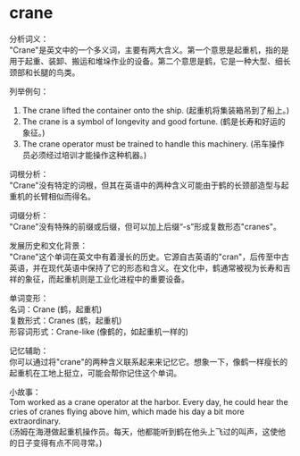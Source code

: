 # crane

分析词义：  
"Crane"是英文中的一个多义词，主要有两大含义。第一个意思是起重机，指的是用于起重、装卸、搬运和堆垛作业的设备。第二个意思是鹤，它是一种大型、细长颈部和长腿的鸟类。

  

列举例句：

  

1.  The crane lifted the container onto the ship. (起重机将集装箱吊到了船上。)
2.  The crane is a symbol of longevity and good fortune. (鹤是长寿和好运的象征。)
3.  The crane operator must be trained to handle this machinery. (吊车操作员必须经过培训才能操作这种机器。)

  

词根分析：  
"Crane"没有特定的词根，但其在英语中的两种含义可能由于鹤的长颈部造型与起重机的长臂相似而得名。

  

词缀分析：  
"Crane"没有特殊的前缀或后缀，但可以加上后缀“-s”形成复数形态"cranes"。

  

发展历史和文化背景：  
"Crane"这个单词在英文中有着漫长的历史。它源自古英语的"cran"，后传至中古英语，并在现代英语中保持了它的形态和含义。在文化中，鹤通常被视为长寿和吉祥的象征，而起重机则是工业化进程中的重要设备。

  

单词变形：  
名词：Crane (鹤，起重机)  
复数形式：Cranes (鹤，起重机)  
形容词形式：Crane-like (像鹤的，如起重机一样的)

  

记忆辅助：  
你可以通过将"crane"的两种含义联系起来来记忆它。想象一下，像鹤一样瘦长的起重机在工地上挺立，可能会帮你记住这个单词。

  

小故事：  
Tom worked as a crane operator at the harbor. Every day, he could hear the cries of cranes flying above him, which made his day a bit more extraordinary.  
(汤姆在海港做起重机操作员。每天，他都能听到鹤在他头上飞过的叫声，这使他的日子变得有点不同寻常。)
